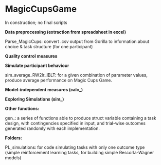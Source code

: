 # MagicCupsGame
In construction; no final scripts

**Data preprocessing (extraction from spreadsheet in excel)**

Parse_MagicCups: convert .csv output from Gorilla to information about choice & task structure (for one participant)

**Quality control measures**

**Simulate participant behaviour**

sim_average_RW2lr_IBLT: for a given combination of parameter values, produce average performance on Magic Cups Game.

**Model-independent measures (calc_)**

**Exploring Simulations (sim_)**



**Other functions:**

gen_: a series of functions able to produce struct variable containing a task design, with contingencies specified in input, and trial-wise outcomes generated randomly with each implementation.

**Folders:**

PL_simulations: for code simulating tasks with only one outcome type (simple reinforcement learning tasks, for building simple Rescorla-Wagner models)
